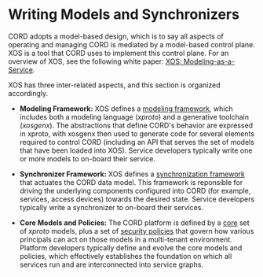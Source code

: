 # Writing Models and Synchronizers

CORD adopts a model-based design, which is to say all aspects
of operating and managing CORD is mediated by a model-based
control plane. XOS is a tool that CORD uses to implement this
control plane. For an overview of XOS, see the following
white paper:
[XOS: Modeling-as-a-Service](https://wiki.opencord.org/display/CORD/XOS+and+the+CORD+Controller?preview=/1279317/4981376/XOS%20Modeling-as-a-Service.pdf).

XOS has three inter-related aspects, and this section is
organized accordingly.

* **Modeling Framework:** XOS defines a
  [modeling framework](dev/xproto.md), which
  includes both a modeling language (*xproto*) and a generative
  toolchain (*xosgenx*). The abstractions that define CORD's
  behavior are expressed in xproto, with xosgenx then used to
  generate code for several elements required to control CORD
  (including an API that serves the set of models that have been
  loaded into XOS). Service developers typically write one or more
  models to on-board their service.

* **Synchronizer Framework:** XOS defines a
  [synchronization framework](dev/synchronizers.md)
  that actuates the CORD data model. This framework is reponsible for
  driving the underlying components configured into CORD (for example,
  services, access devices) towards the desired state. Service developers
  typically write a synchronizer to on-board their services.
 
* **Core Models and Policies:** The CORD platform is defined by
  a [core](core_models.md) set of *xproto* models, plus a set of
  [security policies](security_policies.md) that govern how
  various principals can act on those models in a multi-tenant
  environment. Platform developers typically define and evolve the
  core models and policies, which effectively establishes the
  foundation on which all services run and are interconnected into
  service graphs.




